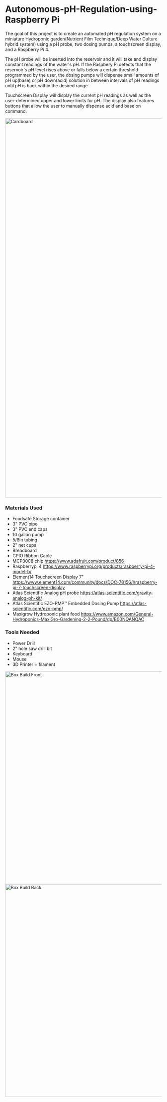 # Autonomous-pH-Regulation-using-Raspberry Pi

The goal of this project is to create an automated pH regulation system on a miniature Hydroponic garden(Nutrient Film Technique/Deep Water Culture hybrid system) using a pH probe, two dosing pumps, a touchscreen display, and a Raspberry Pi 4. 

The pH probe will be inserted into the reservoir and it will take and display constant readings of the water's pH. If the Raspbery Pi detects that the reservoir's pH level rises above or falls below a certain threshold programmed by the user, the dosing pumps will dispense small amounts of pH up(base) or pH down(acid) solution in between intervals of pH readings until pH is back within the desired range.

Touchscreen Display will display the current pH readings as well as the user-determined upper and lower limits for pH. The display also features buttons that allow the user to manually dispense acid and base on command.

<img width="1218" alt="Cardboard" src="https://user-images.githubusercontent.com/77286593/141531614-a85b695a-9c0c-41de-b8d8-51960e496095.png">

### Materials Used
- Foodsafe Storage container
- 3" PVC pipe
- 3" PVC end caps
- 10 gallon pump
- 5/8in tubing
- 2" net cups
- Breadboard
- GPIO Ribbon Cable
- MCP3008 chip https://www.adafruit.com/product/856
- Raspberrypi 4 https://www.raspberrypi.org/products/raspberry-pi-4-model-b/
- Element14 Touchscreen Display 7" https://www.element14.com/community/docs/DOC-78156/l/raspberry-pi-7-touchscreen-display
- Atlas Scientific Analog pH probe https://atlas-scientific.com/gravity-analog-ph-kit/
- Atlas Scientific EZO-PMP™ Embedded Dosing Pump https://atlas-scientific.com/ezo-pmp/
- Maxigrow Hydroponic plant food https://www.amazon.com/General-Hydroponics-MaxiGro-Gardening-2-2-Pound/dp/B00NQANQAC
### Tools Needed
- Power Drill
- 2" hole saw drill bit
- Keyboard
- Mouse
- 3D Printer + filament

<img width="683" alt="Box Build Front" src="https://user-images.githubusercontent.com/77286593/156473533-a99588cf-aaf2-42f1-95fe-b82c02ccc706.png">
<img width="683" alt="Box Build Back" src="https://user-images.githubusercontent.com/77286593/156473546-12daef44-20e3-4f21-8b68-f64c6eac0af4.png">


